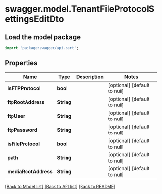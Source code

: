 # swagger.model.TenantFileProtocolSettingsEditDto

## Load the model package
```dart
import 'package:swagger/api.dart';
```

## Properties
Name | Type | Description | Notes
------------ | ------------- | ------------- | -------------
**isFTPProtocol** | **bool** |  | [optional] [default to null]
**ftpRootAddress** | **String** |  | [optional] [default to null]
**ftpUser** | **String** |  | [optional] [default to null]
**ftpPassword** | **String** |  | [optional] [default to null]
**isFileProtocol** | **bool** |  | [optional] [default to null]
**path** | **String** |  | [optional] [default to null]
**mediaRootAddress** | **String** |  | [optional] [default to null]

[[Back to Model list]](../README.md#documentation-for-models) [[Back to API list]](../README.md#documentation-for-api-endpoints) [[Back to README]](../README.md)


